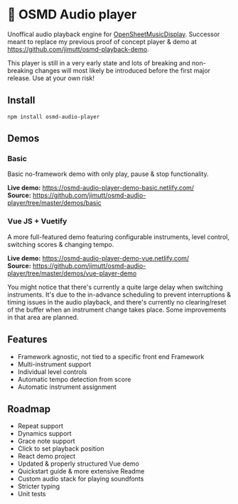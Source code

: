 # 🎵 OSMD Audio player

Unoffical audio playback engine for [OpenSheetMusicDisplay](https://github.com/opensheetmusicdisplay/opensheetmusicdisplay). Successor meant to replace my previous proof of concept player & demo at https://github.com/jimutt/osmd-playback-demo.

This player is still in a very early state and lots of breaking and non-breaking changes will most likely be introduced before the first major release. Use at your own risk!

## Install

```
npm install osmd-audio-player
```

## Demos

### Basic

Basic no-framework demo with only play, pause & stop functionality.

**Live demo:** https://osmd-audio-player-demo-basic.netlify.com/ <br/>
**Source:** https://github.com/jimutt/osmd-audio-player/tree/master/demos/basic

### Vue JS + Vuetify

A more full-featured demo featuring configurable instruments, level control, switching scores & changing tempo. 

**Live demo:** https://osmd-audio-player-demo-vue.netlify.com/ <br/>
**Source:** https://github.com/jimutt/osmd-audio-player/tree/master/demos/vue-player-demo

You might notice that there's currently a quite large delay when switching instruments. It's due to the in-advance scheduling to prevent interruptions & timing issues in the audio playback, and there's currently no clearing/reset of the buffer when an instrument change takes place. Some improvements in that area are planned. 

## Features

- Framework agnostic, not tied to a specific front end Framework
- Multi-instrument support
- Individual level controls
- Automatic tempo detection from score
- Automatic instrument assignment

## Roadmap

- Repeat support
- Dynamics support
- Grace note support
- Click to set playback position
- React demo project
- Updated & properly structured Vue demo
- Quickstart guide & more extensive Readme
- Custom audio stack for playing soundfonts
- Stricter typing
- Unit tests
